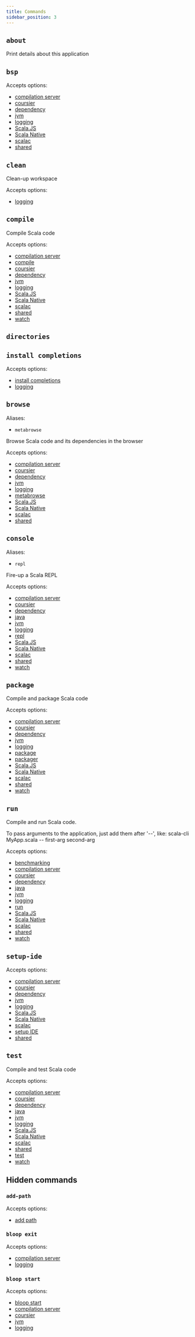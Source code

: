 ```yaml
---
title: Commands
sidebar_position: 3
---
```


## `about`

Print details about this application

## `bsp`

Accepts options:
- [compilation server](./cli-options.md#compilation-server-options)
- [coursier](./cli-options.md#coursier-options)
- [dependency](./cli-options.md#dependency-options)
- [jvm](./cli-options.md#jvm-options)
- [logging](./cli-options.md#logging-options)
- [Scala.JS](./cli-options.md#scalajs-options)
- [Scala Native](./cli-options.md#scala-native-options)
- [scalac](./cli-options.md#scalac-options)
- [shared](./cli-options.md#shared-options)

## `clean`

Clean-up workspace

Accepts options:
- [logging](./cli-options.md#logging-options)

## `compile`

Compile Scala code

Accepts options:
- [compilation server](./cli-options.md#compilation-server-options)
- [compile](./cli-options.md#compile-options)
- [coursier](./cli-options.md#coursier-options)
- [dependency](./cli-options.md#dependency-options)
- [jvm](./cli-options.md#jvm-options)
- [logging](./cli-options.md#logging-options)
- [Scala.JS](./cli-options.md#scalajs-options)
- [Scala Native](./cli-options.md#scala-native-options)
- [scalac](./cli-options.md#scalac-options)
- [shared](./cli-options.md#shared-options)
- [watch](./cli-options.md#watch-options)

## `directories`

## `install completions`

Accepts options:
- [install completions](./cli-options.md#install-completions-options)
- [logging](./cli-options.md#logging-options)

## `browse`

Aliases:
- `metabrowse`

Browse Scala code and its dependencies in the browser

Accepts options:
- [compilation server](./cli-options.md#compilation-server-options)
- [coursier](./cli-options.md#coursier-options)
- [dependency](./cli-options.md#dependency-options)
- [jvm](./cli-options.md#jvm-options)
- [logging](./cli-options.md#logging-options)
- [metabrowse](./cli-options.md#metabrowse-options)
- [Scala.JS](./cli-options.md#scalajs-options)
- [Scala Native](./cli-options.md#scala-native-options)
- [scalac](./cli-options.md#scalac-options)
- [shared](./cli-options.md#shared-options)

## `console`

Aliases:
- `repl`

Fire-up a Scala REPL

Accepts options:
- [compilation server](./cli-options.md#compilation-server-options)
- [coursier](./cli-options.md#coursier-options)
- [dependency](./cli-options.md#dependency-options)
- [java](./cli-options.md#java-options)
- [jvm](./cli-options.md#jvm-options)
- [logging](./cli-options.md#logging-options)
- [repl](./cli-options.md#repl-options)
- [Scala.JS](./cli-options.md#scalajs-options)
- [Scala Native](./cli-options.md#scala-native-options)
- [scalac](./cli-options.md#scalac-options)
- [shared](./cli-options.md#shared-options)
- [watch](./cli-options.md#watch-options)

## `package`

Compile and package Scala code

Accepts options:
- [compilation server](./cli-options.md#compilation-server-options)
- [coursier](./cli-options.md#coursier-options)
- [dependency](./cli-options.md#dependency-options)
- [jvm](./cli-options.md#jvm-options)
- [logging](./cli-options.md#logging-options)
- [package](./cli-options.md#package-options)
- [packager](./cli-options.md#packager-options)
- [Scala.JS](./cli-options.md#scalajs-options)
- [Scala Native](./cli-options.md#scala-native-options)
- [scalac](./cli-options.md#scalac-options)
- [shared](./cli-options.md#shared-options)
- [watch](./cli-options.md#watch-options)

## `run`

Compile and run Scala code.

To pass arguments to the application, just add them after '--', like:
scala-cli MyApp.scala -- first-arg second-arg

Accepts options:
- [benchmarking](./cli-options.md#benchmarking-options)
- [compilation server](./cli-options.md#compilation-server-options)
- [coursier](./cli-options.md#coursier-options)
- [dependency](./cli-options.md#dependency-options)
- [java](./cli-options.md#java-options)
- [jvm](./cli-options.md#jvm-options)
- [logging](./cli-options.md#logging-options)
- [run](./cli-options.md#run-options)
- [Scala.JS](./cli-options.md#scalajs-options)
- [Scala Native](./cli-options.md#scala-native-options)
- [scalac](./cli-options.md#scalac-options)
- [shared](./cli-options.md#shared-options)
- [watch](./cli-options.md#watch-options)

## `setup-ide`

Accepts options:
- [compilation server](./cli-options.md#compilation-server-options)
- [coursier](./cli-options.md#coursier-options)
- [dependency](./cli-options.md#dependency-options)
- [jvm](./cli-options.md#jvm-options)
- [logging](./cli-options.md#logging-options)
- [Scala.JS](./cli-options.md#scalajs-options)
- [Scala Native](./cli-options.md#scala-native-options)
- [scalac](./cli-options.md#scalac-options)
- [setup IDE](./cli-options.md#setup-ide-options)
- [shared](./cli-options.md#shared-options)

## `test`

Compile and test Scala code

Accepts options:
- [compilation server](./cli-options.md#compilation-server-options)
- [coursier](./cli-options.md#coursier-options)
- [dependency](./cli-options.md#dependency-options)
- [java](./cli-options.md#java-options)
- [jvm](./cli-options.md#jvm-options)
- [logging](./cli-options.md#logging-options)
- [Scala.JS](./cli-options.md#scalajs-options)
- [Scala Native](./cli-options.md#scala-native-options)
- [scalac](./cli-options.md#scalac-options)
- [shared](./cli-options.md#shared-options)
- [test](./cli-options.md#test-options)
- [watch](./cli-options.md#watch-options)

## Hidden commands

### `add-path`

Accepts options:
- [add path](./cli-options.md#add-path-options)

### `bloop exit`

Accepts options:
- [compilation server](./cli-options.md#compilation-server-options)
- [logging](./cli-options.md#logging-options)

### `bloop start`

Accepts options:
- [bloop start](./cli-options.md#bloop-start-options)
- [compilation server](./cli-options.md#compilation-server-options)
- [coursier](./cli-options.md#coursier-options)
- [jvm](./cli-options.md#jvm-options)
- [logging](./cli-options.md#logging-options)

